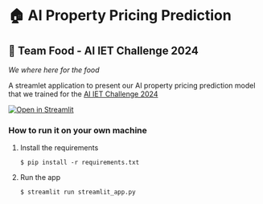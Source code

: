 # :house: AI Property Pricing Prediction
## :pizza: Team Food - AI IET Challenge 2024 
*We where here for the food*

A streamlet application to present our AI property pricing prediction model that we trained for the [AI IET Challenge 2024](https://events.theiet.org/events/the-iet-ai-challenge/)

[![Open in Streamlit](https://static.streamlit.io/badges/streamlit_badge_black_white.svg)](https://gdp-dashboard-template.streamlit.app/)

### How to run it on your own machine

1. Install the requirements

   ```
   $ pip install -r requirements.txt
   ```

2. Run the app

   ```
   $ streamlit run streamlit_app.py
   ```

